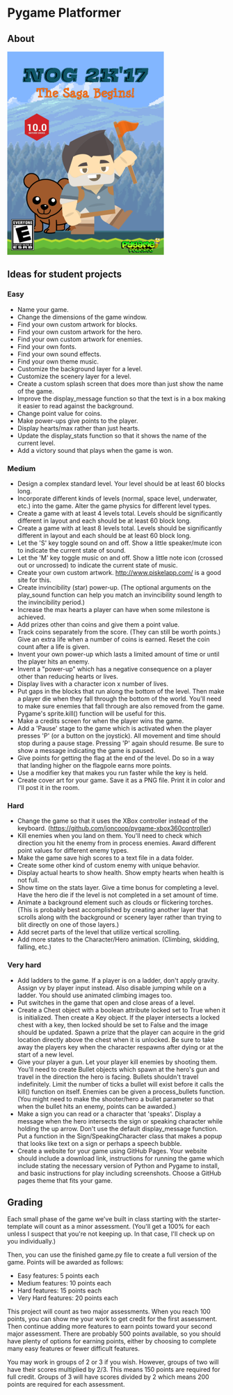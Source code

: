 # Pygame Platformer

## About
<img src="/nog2k17.png" width="360">

## Ideas for student projects

### Easy

- Name your game.
- Change the dimensions of the game window.
- Find your own custom artwork for blocks.
- Find your own custom artwork for the hero.
- Find your own custom artwork for enemies.
- Find your own fonts.
- Find your own sound effects.
- Find your own theme music.
- Customize the background layer for a level.
- Customize the scenery layer for a level.
- Create a custom splash screen that does more than just show the name of the game.
- Improve the display_message function so that the text is in a box making it easier to read against the background.
- Change point value for coins.
- Make power-ups give points to the player.
- Display hearts/max rather than just hearts.
- Update the display_stats function so that it shows the name of the current level.
- Add a victory sound that plays when the game is won.

### Medium

- Design a complex standard level. Your level should be at least 60 blocks long.
- Incorporate different kinds of levels (normal, space level, underwater, etc.) into the game. Alter the game physics for different level types.
- Create a game with at least 4 levels total. Levels should be significantly different in layout and each should be at least 60 block long.
- Create a game with at least 8 levels total. Levels should be significantly different in layout and each should be at least 60 block long.
- Let the 'S' key toggle sound on and off. Show a little speaker/mute icon to indicate the current state of sound.
- Let the 'M' key toggle music on and off. Show a little note icon (crossed out or uncrossed) to indicate the current state of music.
- Create your own custom artwork. http://www.piskelapp.com/ is a good site for this.
- Create invincibility (star) power-up. (The optional arguments on the play_sound function can help you match an invincibility sound length to the invincibility period.)
- Increase the max hearts a player can have when some milestone is achieved.
- Add prizes other than coins and give them a point value.
- Track coins separately from the score. (They can still be worth points.) Give an extra life when a number of coins is earned. Reset the coin count after a life is given.
- Invent your own power-up which lasts a limited amount of time or until the player hits an enemy.
- Invent a "power-up" which has a negative consequence on a player other than reducing hearts or lives.
- Display lives with a character icon x number of lives.
- Put gaps in the blocks that run along the bottom of the level. Then make a player die when they fall through the bottom of the world. You'll need to make sure enemies that fall through are also removed from the game. Pygame's sprite.kill() function will be useful for this.
- Make a credits screen for when the player wins the game.
- Add a 'Pause' stage to the game which is activated when the player presses 'P' (or a button on the joystick). All movement and time should stop during a pause stage. Pressing 'P' again should resume. Be sure to show a message indicating the game is paused.
- Give points for getting the flag at the end of the level. Do so in a way that landing higher on the flagpole earns more points.
- Use a modifier key that makes you run faster while the key is held.
- Create cover art for your game. Save it as a PNG file. Print it in color and I'll post it in the room.

### Hard

- Change the game so that it uses the XBox controller instead of the keyboard. (https://github.com/joncoop/pygame-xbox360controller)
- Kill enemies when you land on them. You'll need to check which direction you hit the enemy from in process enemies. Award different point values for different enemy types.
- Make the game save high scores to a text file in a data folder.
- Create some other kind of custom enemy with unique behavior.
- Display actual hearts to show health. Show empty hearts when health is not full.
- Show time on the stats layer. Give a time bonus for completing a level. Have the hero die if the level is not completed in a set amount of time.
- Animate a background element such as clouds or flickering torches. (This is probably best accomplished by creating another layer that scrolls along with the background or scenery layer rather than trying to blit directly on one of those layers.)
- Add secret parts of the level that utilize vertical scrolling.
- Add more states to the Character/Hero animation. (Climbing, skidding, falling, etc.)

### Very hard
- Add ladders to the game. If a player is on a ladder, don't apply gravity. Assign vy by player input instead. Also disable jumping while on a ladder. You should use animated climbing images too.
- Put switches in the game that open and close areas of a level.
- Create a Chest object with a boolean attribute locked set to True when it is initialized. Then create a Key object. If the player intersects a locked chest with a key, then locked should be set to False and the image should be updated. Spawn a prize that the player can acquire in the grid location directly above the chest when it is unlocked. Be sure to take away the players key when the character respawns after dying or at the start of a new level.
- Give your player a gun. Let your player kill enemies by shooting them. You'll need to create Bullet objects which spawn at the hero's gun and travel in the direction the hero is facing. Bullets shouldn't travel indefinitely. Limit the number of ticks a bullet will exist before it calls the kill() function on itself. Enemies can be given a process_bullets function. (You might need to make the shooter/hero a bullet parameter so that when the bullet hits an enemy, points can be awarded.)
- Make a sign you can read or a character that 'speaks'. Display a message when the hero intersects the sign or speaking character while holding the up arrow. Don't use the default display_message function. Put a function in the Sign/SpeakingCharacter class that makes a popup that looks like text on a sign or perhaps a speech bubble.
- Create a website for your game using GitHub Pages. Your website should include a download link, instructions for running the game which include stating the necessary version of Python and Pygame to install, and basic instructions for play including screenshots. Choose a GitHub pages theme that fits your game.

## Grading

Each small phase of the game we've built in class starting with the starter-template will count as a minor assessment. (You'll get a 100% for each unless I suspect that you're not keeping up. In that case, I'll check up on you individually.)

Then, you can use the finished game.py file to create a full version of the game. Points will be awarded as follows:

- Easy features: 5 points each
- Medium features: 10 points each
- Hard features: 15 points each
- Very Hard features: 20 points each

This project will count as two major assessments. When you reach 100 points, you can show me your work to get credit for the first assessment. Then continue adding more features to earn points toward your second major assessment. There are probably 500 points available, so you should have plenty of options for earning points, either by choosing to complete many easy features or fewer difficult features.

You may work in groups of 2 or 3 if you wish. However, groups of two will have their scores multiplied by 2/3. This means 150 points are required for full credit. Groups of 3 will have scores divided by 2 which means 200 points are required for each assessment.
